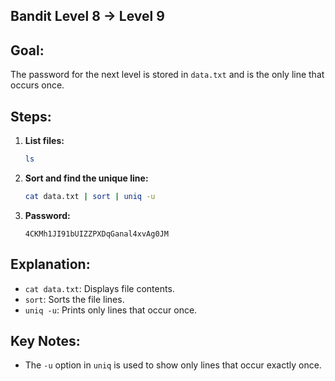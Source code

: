 ## Bandit Level 8 → Level 9

## Goal:
The password for the next level is stored in `data.txt` and is the only line that occurs once.

## Steps:
1. **List files:**
   ```bash
   ls
   ```

2. **Sort and find the unique line:**
   ```bash
   cat data.txt | sort | uniq -u
   ```

3. **Password:**
   ```
   4CKMh1JI91bUIZZPXDqGanal4xvAg0JM
   ```

## Explanation:
- `cat data.txt`: Displays file contents.
- `sort`: Sorts the file lines.
- `uniq -u`: Prints only lines that occur once.

## Key Notes:
- The `-u` option in `uniq` is used to show only lines that occur exactly once.
```
